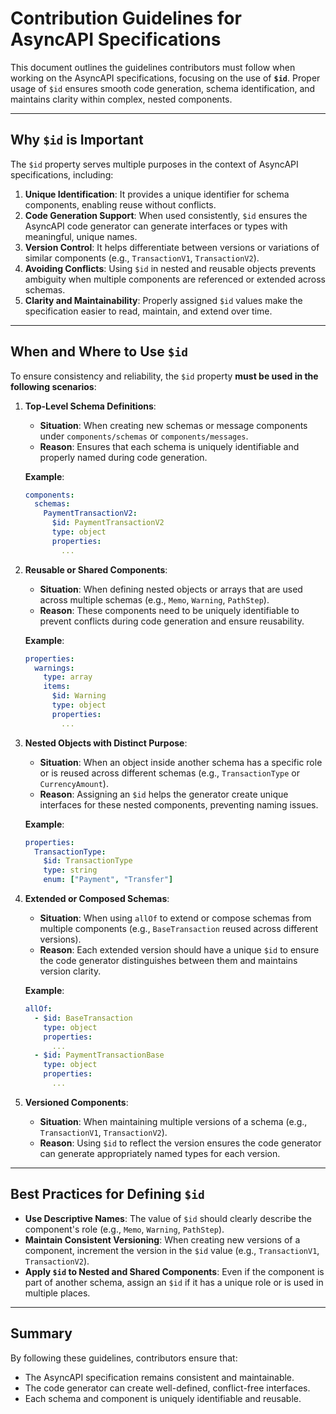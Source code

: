 # Contribution Guidelines for AsyncAPI Specifications

This document outlines the guidelines contributors must follow when working on the AsyncAPI specifications, focusing on the use of **`$id`**. Proper usage of `$id` ensures smooth code generation, schema identification, and maintains clarity within complex, nested components.

---

## Why `$id` is Important

The `$id` property serves multiple purposes in the context of AsyncAPI specifications, including:

1. **Unique Identification**: It provides a unique identifier for schema components, enabling reuse without conflicts.
2. **Code Generation Support**: When used consistently, `$id` ensures the AsyncAPI code generator can generate interfaces or types with meaningful, unique names.
3. **Version Control**: It helps differentiate between versions or variations of similar components (e.g., `TransactionV1`, `TransactionV2`).
4. **Avoiding Conflicts**: Using `$id` in nested and reusable objects prevents ambiguity when multiple components are referenced or extended across schemas.
5. **Clarity and Maintainability**: Properly assigned `$id` values make the specification easier to read, maintain, and extend over time.

---

## When and Where to Use `$id`

To ensure consistency and reliability, the `$id` property **must be used in the following scenarios**:

1. **Top-Level Schema Definitions**:
   - **Situation**: When creating new schemas or message components under `components/schemas` or `components/messages`.
   - **Reason**: Ensures that each schema is uniquely identifiable and properly named during code generation.

   **Example**:
   ```yaml
   components:
     schemas:
       PaymentTransactionV2:
         $id: PaymentTransactionV2
         type: object
         properties:
           ...
   ```

2. **Reusable or Shared Components**:
   - **Situation**: When defining nested objects or arrays that are used across multiple schemas (e.g., `Memo`, `Warning`, `PathStep`).
   - **Reason**: These components need to be uniquely identifiable to prevent conflicts during code generation and ensure reusability.

   **Example**:
   ```yaml
   properties:
     warnings:
       type: array
       items:
         $id: Warning
         type: object
         properties:
           ...
   ```

3. **Nested Objects with Distinct Purpose**:
   - **Situation**: When an object inside another schema has a specific role or is reused across different schemas (e.g., `TransactionType` or `CurrencyAmount`).
   - **Reason**: Assigning an `$id` helps the generator create unique interfaces for these nested components, preventing naming issues.

   **Example**:
   ```yaml
   properties:
     TransactionType:
       $id: TransactionType
       type: string
       enum: ["Payment", "Transfer"]
   ```

4. **Extended or Composed Schemas**:
   - **Situation**: When using `allOf` to extend or compose schemas from multiple components (e.g., `BaseTransaction` reused across different versions).
   - **Reason**: Each extended version should have a unique `$id` to ensure the code generator distinguishes between them and maintains version clarity.

   **Example**:
   ```yaml
   allOf:
     - $id: BaseTransaction
       type: object
       properties:
         ...
     - $id: PaymentTransactionBase
       type: object
       properties:
         ...
   ```

5. **Versioned Components**:
   - **Situation**: When maintaining multiple versions of a schema (e.g., `TransactionV1`, `TransactionV2`).
   - **Reason**: Using `$id` to reflect the version ensures the code generator can generate appropriately named types for each version.

---

## Best Practices for Defining `$id`

- **Use Descriptive Names**: The value of `$id` should clearly describe the component's role (e.g., `Memo`, `Warning`, `PathStep`).
- **Maintain Consistent Versioning**: When creating new versions of a component, increment the version in the `$id` value (e.g., `TransactionV1`, `TransactionV2`).
- **Apply `$id` to Nested and Shared Components**: Even if the component is part of another schema, assign an `$id` if it has a unique role or is used in multiple places.

---

## Summary

By following these guidelines, contributors ensure that:
- The AsyncAPI specification remains consistent and maintainable.
- The code generator can create well-defined, conflict-free interfaces.
- Each schema and component is uniquely identifiable and reusable.